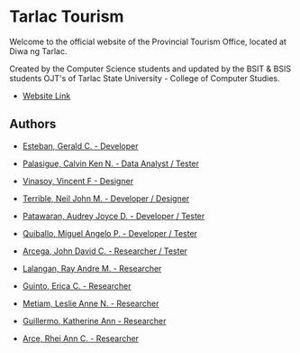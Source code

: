 # Tarlac Tourism

Welcome to the official website of the Provincial Tourism Office, located at Diwa ng Tarlac.

Created by the Computer Science students and updated by the BSIT & BSIS students OJT's of Tarlac State University - College of Computer Studies.


- [Website Link](https://tarlac-tourism.netlify.app)


## Authors

- [Esteban, Gerald C. - Developer]()

- [Palasigue, Calvin Ken N. - Data Analyst / Tester]()

- [Vinasoy, Vincent F - Designer]()

- [Terrible, Neil John M. - Developer / Designer]()

- [Patawaran, Audrey Joyce D. - Developer / Tester]()
  
- [Quiballo, Miguel Angelo P. - Developer / Tester]()

- [Arcega, John David C.  - Researcher / Tester]()

- [Lalangan, Ray Andre M. - Researcher]()

- [Guinto, Erica C. - Researcher]()

- [Metiam, Leslie Anne N. - Researcher]()

- [Guillermo, Katherine Ann - Researcher]()

- [Arce, Rhei Ann C. - Researcher]()
  
